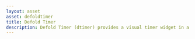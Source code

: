 ```yaml
---
layout: asset
asset: defoldtimer
title: Defold Timer
description: Defold Timer (dtimer) provides a visual timer widget in a Defold game engine project.
---
```

